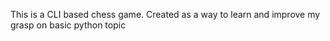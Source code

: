 This is a CLI based chess game.
Created as a way to learn and improve my grasp on basic python topic
